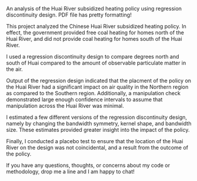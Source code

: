 An analysis of the Huai River subsidized heating policy using regression discontinuity design. PDF file has pretty formatting!

This project analyzed the Chinese Huai River subsidized heating policy. In effect, the government provided free coal heating for homes north of the Huai River, and did not provide coal heating for homes south of the Huai River.

I used a regression discontinuity design to compare degrees north and south of Huai compared to the amount of observable particulate matter in the air.

Output of the regression design indicated that the placment of the policy on the Huai River had a significant impact on air quality in the Northern region as compared to the Southern region. Additionally, a manipulation check demonstrated large enough confidence intervals to assume that manipulation across the Huai River was minimal.

I estimated a few different versions of the regression discontinuity design, namely by changing the bandwidth symmetry, kernel shape, and bandwidth size. These estimates provided greater insight into the impact of the policy.

Finally, I conducted a placebo test to ensure that the location of the Huai River on the design was not coincidental, and a result from the outcome of the policy.

If you have any questions, thoughts, or concerns about my code or methodology, drop me a line and I am happy to chat!
